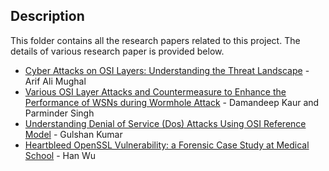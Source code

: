 ## Description

This folder contains all the research papers related to this project. The details of various research paper is provided below.

-  [Cyber Attacks on OSI Layers: Understanding the Threat Landscape](https://orcid.org/0009-0006-8460-8006) - Arif Ali Mughal
-  [Various OSI Layer Attacks and Countermeasure to Enhance the Performance of WSNs during Wormhole Attack](https://citeseerx.ist.psu.edu/document?repid=rep1&type=pdf&doi=b67469796cc7b90175544c45cc67ffa2593f677e) - Damandeep Kaur and Parminder Singh
-  [Understanding Denial of Service (Dos) Attacks Using OSI Reference Model](https://citeseerx.ist.psu.edu/document?repid=rep1&type=pdf&doi=933d50860c3f26bc88eb446b5399d6a5a2785405) - Gulshan Kumar
- [Heartbleed OpenSSL Vulnerability: a Forensic Case Study at Medical School](https://research.njms.rutgers.edu/m/it/Publications/docs/Heartbleed_OpenSSL_Vulnerability_a_Forensic_Case_Study_at_Medical_School.pdf) - Han Wu
